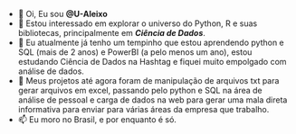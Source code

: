 - 👋 Oi, Eu sou __@U-Aleixo__
- 👀 Estou interessado em explorar o universo do Python, R e suas bibliotecas, principalmente em ***Ciência de Dados***.
- 🌱 Eu atualmente já tenho um tempinho que estou aprendendo python e SQL (mais de 2 anos) e PowerBI (a pelo menos um ano), estou estudando Ciência de Dados na Hashtag e fiquei muito empolgado com análise de dados.
- 💞️ Meus projetos até agora foram de manipulação de arquivos txt para gerar arquivos em excel, passando pelo python e SQL na área de análise de pessoal e carga de dados na web para gerar uma mala direta informativa para enviar para várias áreas da empresa que trabalho.
- 📫 Eu moro no Brasil, e por enquanto é só.

<!---
U-Aleixo/U-Aleixo is a ✨ special ✨ repository because its `README.md` (this file) appears on your GitHub profile.
You can click the Preview link to take a look at your changes.
--->
